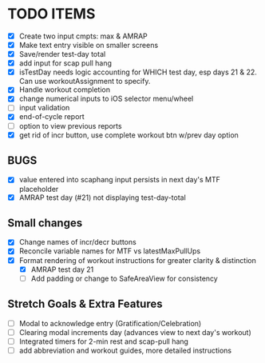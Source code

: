 # TODO ITEMS

- [x] Create two input cmpts: max & AMRAP
- [x] Make text entry visible on smaller screens
- [x] Save/render test-day total
- [x] add input for scap pull hang
- [x] isTestDay needs logic accounting for WHICH test day, esp days 21 & 22. Can use workoutAssignment to specify.
- [x] Handle workout completion
- [x] change numerical inputs to iOS selector menu/wheel
- [ ] input validation
- [x] end-of-cycle report
- [ ] option to view previous reports
- [x] get rid of incr button, use complete workout btn w/prev day option

## BUGS

- [x] value entered into scaphang input persists in next day's MTF placeholder
- [x] AMRAP test day (#21) not displaying test-day-total

## Small changes

- [x] Change names of incr/decr buttons
- [x] Reconcile variable names for MTF vs latestMaxPullUps
- [x] Format rendering of workout instructions for greater clarity & distinction
  - [x] AMRAP test day 21
  - [ ] Add padding or change to SafeAreaView for consistency

## Stretch Goals & Extra Features

- [ ] Modal to acknowledge entry (Gratification/Celebration)
- [ ] Clearing modal increments day (advances view to next day's workout)
- [ ] Integrated timers for 2-min rest and scap-pull hang
- [ ] add abbreviation and workout guides, more detailed instructions
